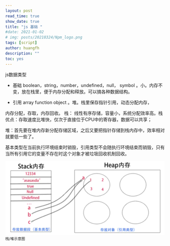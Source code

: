 ```yaml
---
layout: post
read_time: true
show_date: true
title: "js 基础 "
#date: 2021-01-02
# img: posts/20210324/Npm_logo.png
tags: [script]
author: huangfh
description: ""
toc: yes
---
```


js数据类型

- 基础 boolean，string，number，undefined，null， symbol 。小。内存不变，放在栈里，便于内存分配和释放。可以搞各种数据结构。

- 引用 array function object 。堆。栈里保存指针引用，动态分配内存，

内存分配，存取，内存回收。
栈： 线性有序存储，容量小，系统分配效率高。栈优点：存取速度比堆快，仅次于直接位于CPU中的寄存器，数据可以共享；

堆：首先要在堆内存新分配存储区域，之后又要把指针存储到栈内存中，效率相对就要低一些了。  

基本类型在当前执行环境结束时销毁，引用类型不会随执行环境结束而销毁，只有当所有引用它的变量不存在时这个对象才被垃圾回收机制回收。

![栈/堆示意图](../assets/img/posts/stack&heap.png)
<small>栈/堆示意图</small>